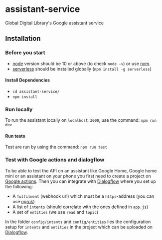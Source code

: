 # assistant-service

Global Digital Library's Google assistant service

## Installation

### Before you start

- [node](https://nodejs.org/) version should be 10 or above (to check `node -v`) or use [nvm](https://github.com/creationix/nvm).
- [serverless](https://serverless.com/) should be installed globally (`npm install -g serverless`)

#### Install Dependencies

- `cd assistant-service/`
- `npm install`

### Run locally

To run the assistant locally on `localhost:3000`, use the command:
`npm run dev`

#### Run tests

Test are run by using the command:
`npm run test`

### Test with Google actions and dialogflow

To be able to test the API on an assistant like Google Home, Google home mini or an assistant on your phone you first need to create a project on [Google actions](https://developers.google.com/actions/).
Then you can integrate with [Dialogflow](https://console.dialogflow.com/) where you set up the following:

   * A `fulfilment` (webhook url) which must be a `https`-address (you can use [ngrok](https://ngrok.com/))
   * A list of `intents` (should correlate with the ones defined in `app.js`)
   * A set of `entities` (we use `read` and `topic`)

In the folder `config/intents` and `config/entities` lies the configuration setup for `intents` and `entities` in the project which can be uploaded on [Dialogflow](https://console.dialogflow.com/).
